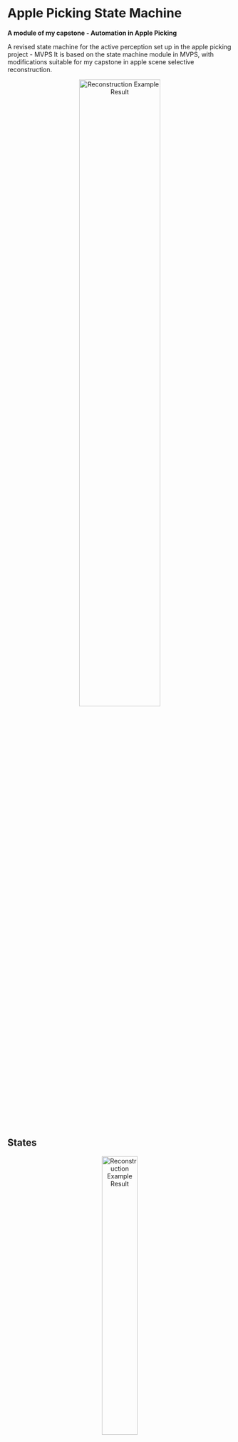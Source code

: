 # Apple Picking State Machine
**A module of my capstone - Automation in Apple Picking**

A revised state machine for the active perception set up in the apple picking project - MVPS
It is based on the state machine module in MVPS, with modifications suitable for my capstone in apple scene selective reconstruction.

<p align="center">
  <img width="60%" alt="Reconstruction Example Result" src="wiki/image/2024-11-01_15-45.png">
</p>

## States
<p align="center">
  <img width="40%" alt="Reconstruction Example Result" src="wiki/image/state_machine.jpg">
</p>

System states:
- `IDLE` The state machine is at rest, waiting for both the arm and mapping services
to be ready. It monitors the availability of these components and confirms that the
necessary services are active before progressing to the next state. This state acts
as a starting or resting phase and can be returned to if the system needs to halt or
reset.
- `BOTH PROCESSING` Both the arm and mapping components are actively engaged
in their respective tasks. The arm is moving to its next goal position, and the
mapping component is processing data or updating the map. This state manages
parallel processing, where both components work simultaneously, and it tracks the
completion status of each component to determine the next transition.
- `WAIT FOR ARM` Occurs when the mapping component has completed its task but the
arm has not yet reached its goal position. In this state, the state machine pauses to
wait for the arm component to complete its movement or processing. Once the arm
signals completion, the state machine can move forward.
- `WAIT FOR MAPPING` Similar to WAIT FOR ARM, this state is triggered when the arm
has reached its goal, but the mapping component still needs more time to complete
its data processing or map update.

The user interacts with the state machine in the following ways:
- Kickstart the pipeline by calling `/start` service: Given successful, it transitions the
State Machine from resting IDLE state to BOTH PROCESSING, and repeatedly functions
through all the cycles before reaching the end of the pose list.
- Halt the system by calling `/shutdown` service: Gracefully shut down the Mapping
and Arm Module.

## ROS Graph
<p align="center">
  <img width="70%" alt="ROS Graph" src="wiki/image/ros_graph.jpg">
</p>

# Depth Processing
## Depth Image Processing for Gazebo
The realsense_gazebo_plugin outputs the following topics:
- /arm_module_camera/color/image_raw - RGB Image
- /arm_module_camera/depth/image_raw - Depth Image
- /arm_module_camera/color/camera_info and /arm_module_camera/depth/camera_info - Camera Calibration Info
  
## Depth Image Processing for RealSense Camera
Includes the types of topics similar to the Gazebo simulation and some extra topics 

## Image Processing Pipeline
- **RGB Image Rectification - image_proc/rectify**
    - Input: 
      - /arm_module_camera/color/image_raw - Raw RGB image
      - /arm_module_camera/color/camera_info - RGB camera info
    - Output: 
      - /arm_module_camera/color/image_rect_color - Rectified color image
- **Depth Image Registration - depth_image_proc/register**
    - Input: 
      - /arm_module_camera/depth/image_raw - Raw depth image
      - /arm_module_camera/color/camera_info - RGB camera info
    - Output: 
      - /arm_module_camera/aligned_depth_to_color/image_raw - Aligned depth image
- **Point Cloud Generation - depth_image_proc/point_cloud_xyzrgb**
  - Input: 
    - /arm_module_camera/color/image_rect_color - Rectified RGB image
    - /arm_module_camera/aligned_depth_to_color/image_raw - Aligned depth image
    - /arm_module_camera/color/camera_info - RGB camera info
  - Output: 
    - /arm_module_camera/depth_registered/points - XYZRGB point cloud

<p align="center">
  <img width="70%" alt="Image Processing Pipeline" src="wiki/image/image_proc_flowchart.jpg">
</p>

# Dependency
`indicators` https://github.com/p-ranav/indicators?tab=readme-ov-file#building-samples 

[Currently not developed completely]

Clone the above header-only library into any directory and export its path
```
export INDICATORS_PATH=/path/to/indicators
```

# MVPS System Setup
## Components
- arm-module-ur5e
- segmentation-module
- MVPS
- apple_picking_state_machine

## Build Individually 
- `MVPS`
```bash
cd MVPS # Location of MVPS in your system 
mkdir build && cd build
cmake ..
make
source ../devel/setup.bash
```

- `model_inference` check out segmentation-module/model_inference

## Build ROS catkin workspace
```bash
cd apple_ws # Your catkin workspace
catkin build
source devel/setup.bash
```

## Launching for Demo
You can launch all components in a single terminal session
```bash
mon launch apple_picking_state_machine unused_capstone_demo.launch 
```

The above launch script launches the following components:

<details><summary><b>Details</b></summary>

- Gazebo Simulation for arm module, including the UR5 robot arm and camera

```bash
roslaunch arm_module_gazebo arm_module_ur5e_bringup.launch 
```

- Depth Processing
```bash
roslaunch arm_module_gazebo depth_processing.launch always_pub_normals:=false filter_pointcloud:=true
```
`always_pub_normals` means always compute and publish pointcloud normals as new pointcloud arrives.
Otherwise it conly publishes in response to service call.

- Arm Module
```bash
roslaunch arm_module_ur5e_moveit_config moveit_planning_execution.launch sim:=true
rosrun arm_module_ur5e_controller run_robot_controller.py
```

- Mapping Module
```bash
rosrun mapping_module mapping_module --config $(rospack find mapping_module)/cfg/dataset.json
```

- State Machine
```bash
rosrun apple_picking_state_machine apple_picking_state_machine
```

- Pointcloud Filter Node
```bash
roslaunch pointcloud_filter_node pointcloud_filter.launch
```
</details>

**NOTE** Sometimes the spawning node for the arm with a specific join value doesn't work properly. Most of the time, 
the Arm Module can then home the simulated arm to that initial configuration. However, if it doesn't work, simply relaunch the 
system.

## Launch the State Machine
```bash
rosrun apple_picking_state_machine apple_picking_state_machine 
```

## Control the system via the State Machine
Starting and shutting down the system can be done by service call to the State Machine 
```bash
rosservice call /mvps/state_machine/start # Start the start machine
rosservice call /mvps/state_machine/shutdown # Shutdown after demo
```
The shutdown service call to the State Machine will result in its exiting the main loop, then calling the corresponding 
shutdown services for Arm and Mapping Module 

Reset the Sim
```bash
rosservice call /gazebo/reset_simulation "{}"
```

# Result
## Filtered
After 11 iterations:
[ INFO] [1730372675.559318782, 849.488000000]: System Execution Time: 832.493 seconds
[ INFO] [1730372675.559331927, 849.488000000]: Arm Module Total Execution Time: 115.254 seconds
[ INFO] [1730372675.559345052, 849.488000000]: Mapping Module Total Execution Time: 831.58 seconds

## Unfiltered
[ INFO] [1730378537.389721974, 1367.301000000]: System Execution Time: 1321.78 seconds
[ INFO] [1730378537.389739447, 1367.301000000]: Arm Module Total Execution Time: 161.553 seconds
[ INFO] [1730378537.389752332, 1367.301000000]: Mapping Module Total Execution Time: 1320.87 seconds
